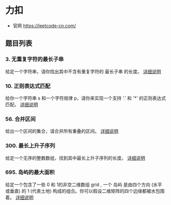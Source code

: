 # 力扣

- 官网
https://leetcode-cn.com/

## 题目列表

### 3. 无重复字符的最长子串

给定一个字符串，请你找出其中不含有重复字符的 最长子串 的长度。
[详细说明](./longest_substring_without_repeating_characters/Readme.md)

### 10. 正则表达式匹配
给你一个字符串 s 和一个字符规律 p，请你来实现一个支持 '.' 和 '*' 的正则表达式匹配。
[详细说明](./regular_expression_matching/Readme.md)

### 56. 合并区间
给出一个区间的集合，请合并所有重叠的区间。
[详细说明](./merge_interval/Readme.md)


### 300. 最长上升子序列

给定一个无序的整数数组，找到其中最长上升子序列的长度。
[详细说明](./longest_increasing_subsequence/Readme.md)

### 695. 岛屿的最大面积
给定一个包含了一些 0 和 1的非空二维数组 grid , 一个 岛屿 是由四个方向 (水平或垂直) 的 1 (代表土地) 构成的组合。你可以假设二维矩阵的四个边缘都被水包围着。
[详细说明](./max_area_of_island/Readme.md)

